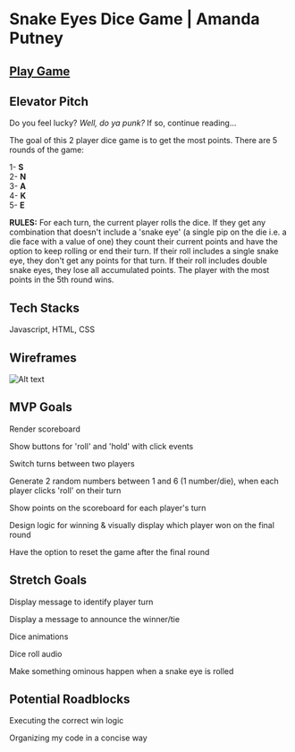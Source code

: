 # Snake Eyes Dice Game | Amanda Putney

## [Play Game](https://amandaputney.github.io/snake-eyes/)

## Elevator Pitch
Do you feel lucky? _Well, do ya punk?_ If so, continue reading... 

The goal of this 2 player dice game is to get the most points.
There are 5 rounds of the game:

1- **S** \
2- **N** \
3- **A** \
4- **K** \
5- **E** 

**RULES:** For each turn, the current player rolls the dice. If they get any combination that doesn't include a 'snake eye' (a single pip on the die i.e. a die face with a value of one) they count their current points and have the option to keep rolling or end their turn. If their roll includes a single snake eye, they don't get any points for that turn. If their roll includes double snake eyes, they lose all accumulated points. 
The player with the most points in the 5th round wins.

## Tech Stacks
Javascript, HTML, CSS

## Wireframes
![Alt text](images/wireframe.JPG)

## MVP Goals
Render scoreboard

Show buttons for 'roll' and 'hold' with click events

Switch turns between two players

Generate 2 random numbers between 1 and 6 (1 number/die), when each player clicks 'roll' on their turn

Show points on the scoreboard for each player's turn

Design logic for winning & visually display which player won on the final round

Have the option to reset the game after the final round

## Stretch Goals

Display message to identify player turn

Display a message to announce the winner/tie

Dice animations

Dice roll audio

Make something ominous happen when a snake eye is rolled

## Potential Roadblocks

Executing the correct win logic

Organizing my code in a concise way
